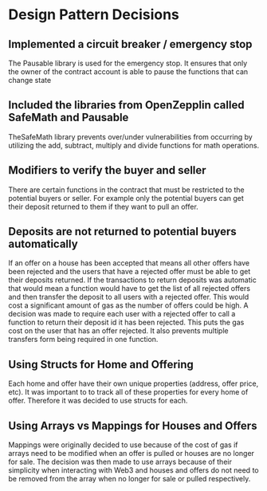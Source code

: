 # Design Pattern Decisions

## Implemented a circuit breaker / emergency stop

The Pausable library is used for the emergency stop. It ensures that only the owner of the contract account is able to pause the functions that can change state

## Included the libraries from OpenZepplin called SafeMath and Pausable

TheSafeMath library prevents over/under vulnerabilities from occurring by utilizing the add, subtract, multiply and divide functions for math operations.

## Modifiers to verify the buyer and seller

There are certain functions in the contract that must be restricted to the potential buyers or seller. For example only the potential buyers can get their deposit returned to them if they want to pull an offer.

## Deposits are not returned to potential buyers automatically
If an offer on a house has been accepted that means all other offers have been rejected and the users that have a rejected offer must be able to get their deposits returned. If the transactions to return deposits was automatic that would mean a function would have to get the list of all rejected offers and then transfer the deposit to all users with a rejected offer. This would cost a significant amount of gas as the number of offers could be high. A decision was made to require each user with a rejected offer to call a function to return their deposit id it has been rejected. This puts the gas cost on the user that has an offer rejected. It also prevents multiple transfers form being required in one function.

## Using Structs for Home and Offering
Each home and offer have their own unique properties (address, offer price, etc). It was important to to track all of these properties for every home of offer. Therefore it was decided to use structs for each.

## Using Arrays vs Mappings for Houses and Offers

Mappings were originally decided to use because of the cost of gas if arrays need to be modified when an offer is pulled or houses are no longer for sale. The decision was then made to use arrays because of their simplicity when interacting with Web3 and houses and offers do not need to be removed from the array when no longer for sale or pulled respectively.
